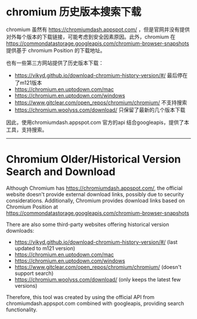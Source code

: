# chromium 历史版本搜索下载

chromium 虽然有 https://chromiumdash.appspot.com/ ，但是官网并没有提供对外每个版本的下载链接，可能考虑到安全因素原因。此外，chromium 在 https://commondatastorage.googleapis.com/chromium-browser-snapshots 提供基于 chromium Position 的下载地址。

也有一些第三方网站提供了历史版本下载：
- https://vikyd.github.io/download-chromium-history-version/#/ 最后停在了m121版本
- https://chromium.en.uptodown.com/mac
- https://chromium.en.uptodown.com/windows
- https://www.gitclear.com/open_repos/chromium/chromium/ 不支持搜索
- https://chromium.woolyss.com/download/ 只保留了最新的几个版本下载


因此，使用chromiumdash.appspot.com 官方的api 结合googleapis，提供了本工具，支持搜索。

---

# Chromium Older/Historical Version Search and Download

Although Chromium has https://chromiumdash.appspot.com/, the official website doesn't provide external download links, possibly due to security considerations. Additionally, Chromium provides download links based on Chromium Position at https://commondatastorage.googleapis.com/chromium-browser-snapshots

There are also some third-party websites offering historical version downloads:
- https://vikyd.github.io/download-chromium-history-version/#/ (last updated to m121 version)
- https://chromium.en.uptodown.com/mac
- https://chromium.en.uptodown.com/windows
- https://www.gitclear.com/open_repos/chromium/chromium/ (doesn't support search)
- https://chromium.woolyss.com/download/ (only keeps the latest few versions)


Therefore, this tool was created by using the official API from chromiumdash.appspot.com combined with googleapis, providing search functionality.
